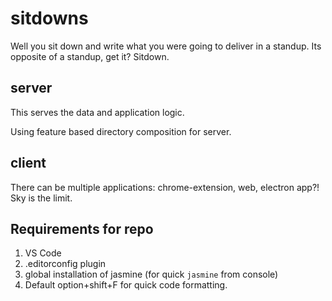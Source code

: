 # sitdowns

Well you sit down and write what you were going to deliver in a standup. Its opposite of a standup, get it? Sitdown.

## server

This serves the data and application logic.

Using feature based directory composition for server.

## client

There can be multiple applications: chrome-extension, web, electron app?! Sky is the limit.



## Requirements for repo

1. VS Code
2. .editorconfig plugin
3. global installation of jasmine (for quick `jasmine` from console)
4. Default option+shift+F for quick code formatting.
